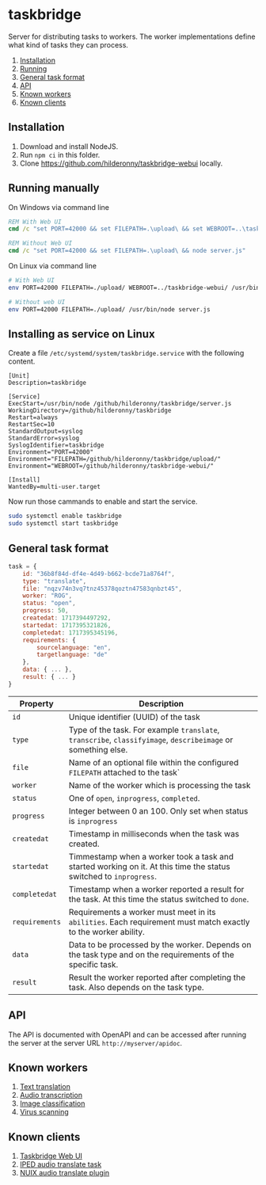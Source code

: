 # taskbridge

Server for distributing tasks to workers.
The worker implementations define what kind of tasks they can process.

1. [Installation](#installation)
1. [Running](#running-manually)
1. [General task format](#general-task-format)
1. [API](#api)
1. [Known workers](#known-workers)
1. [Known clients](#known-clients)

## Installation

1. Download and install NodeJS.
2. Run `npm ci` in this folder.
3. Clone https://github.com/hilderonny/taskbridge-webui locally.

## Running manually

On Windows via command line

```cmd
REM With Web UI
cmd /c "set PORT=42000 && set FILEPATH=.\upload\ && set WEBROOT=..\taskbridge-webui\ && node server.js"

REM Without Web UI
cmd /c "set PORT=42000 && set FILEPATH=.\upload\ && node server.js"
```

On Linux via command line

```sh
# With Web UI
env PORT=42000 FILEPATH=./upload/ WEBROOT=../taskbridge-webui/ /usr/bin/node server.js

# Without web UI
env PORT=42000 FILEPATH=./upload/ /usr/bin/node server.js
```

## Installing as service on Linux

Create a file `/etc/systemd/system/taskbridge.service` with the following content.

```
[Unit]
Description=taskbridge

[Service]
ExecStart=/usr/bin/node /github/hilderonny/taskbridge/server.js
WorkingDirectory=/github/hilderonny/taskbridge
Restart=always
RestartSec=10
StandardOutput=syslog
StandardError=syslog
SyslogIdentifier=taskbridge
Environment="PORT=42000"
Environment="FILEPATH=/github/hilderonny/taskbridge/upload/"
Environment="WEBROOT=/github/hilderonny/taskbridge-webui/"

[Install]
WantedBy=multi-user.target
```

Now run those cammands to enable and start the service.

```sh
sudo systemctl enable taskbridge
sudo systemctl start taskbridge
```

## General task format

```js
task = {
    id: "36b8f84d-df4e-4d49-b662-bcde71a8764f",
    type: "translate",
    file: "nqzv74n3vq7tnz45378qoztn47583qnbzt45",
    worker: "ROG",
    status: "open",
    progress: 50,
    createdat: 1717394497292,
    startedat: 1717395321826,
    completedat: 1717395345196,
    requirements: {
        sourcelanguage: "en",
        targetlanguage: "de"
    },
    data: { ... },
    result: { ... }
}
```

|Property|Description|
|---|---|
|`id`|Unique identifier (UUID) of the task|
|`type`|Type of the task. For example `translate`, `transcribe`, `classifyimage`, `describeimage` or something else.|
|`file`|Name of an optional file within the configured `FILEPATH` attached to the task`|
|`worker`|Name of the worker which is processing the task|
|`status`|One of `open`, `inprogress`, `completed`.|
|`progress`|Integer between 0 an 100. Only set when status is `inprogress`|
|`createdat`|Timestamp in milliseconds when the task was created.|
|`startedat`|Timmestamp when a worker took a task and started working on it. At this time the status switched to `inprogress`.|
|`completedat`|Timestamp when a worker reported a result for the task. At this time the status switched to `done`.|
|`requirements`|Requirements a worker must meet in its `abilities`. Each requirement must match exactly to the worker ability.|
|`data`|Data to be processed by the worker. Depends on the task type and on the requirements of the specific task.|
|`result`|Result the worker reported after completing the task. Also depends on the task type.|

## API

The API is documented with OpenAPI and can be accessed after running the server at the server URL `http://myserver/apidoc`.


## Known workers

1. [Text translation](https://github.com/hilderonny/taskworker-translate)
1. [Audio transcription](https://github.com/hilderonny/taskworker-transcribe)
1. [Image classification](https://github.com/hilderonny/taskworker-classifyimage)
1. [Virus scanning](https://github.com/hilderonny/taskworker-scanforvirus)

## Known clients

1. [Taskbridge Web UI](https://github.com/hilderonny/taskbridge-webui)
1. [IPED audio translate task](https://github.com/hilderonny/iped-audiotranslatetask)
1. [NUIX audio translate plugin](https://github.com/hilderonny/nuix-audiotranslateplugin)
